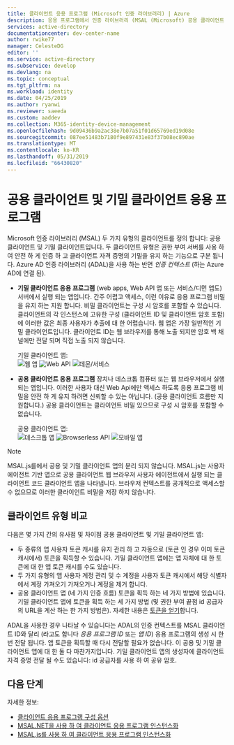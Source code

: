 ```yaml
---
title: 클라이언트 응용 프로그램 (Microsoft 인증 라이브러리) | Azure
description: 응용 프로그램에서 인증 라이브러리 (MSAL (Microsoft) 공용 클라이언트 및 기밀 클라이언트에 알아봅니다.
services: active-directory
documentationcenter: dev-center-name
author: rwike77
manager: CelesteDG
editor: ''
ms.service: active-directory
ms.subservice: develop
ms.devlang: na
ms.topic: conceptual
ms.tgt_pltfrm: na
ms.workload: identity
ms.date: 04/25/2019
ms.author: ryanwi
ms.reviewer: saeeda
ms.custom: aaddev
ms.collection: M365-identity-device-management
ms.openlocfilehash: 9d09436b9a2ac38e7b07a51f01d65769ed19d08e
ms.sourcegitcommit: 087ee51483b7180f9e897431e83f37b08ec890ae
ms.translationtype: MT
ms.contentlocale: ko-KR
ms.lasthandoff: 05/31/2019
ms.locfileid: "66430820"
---
```

# <a name="public-client-and-confidential-client-applications"></a>공용 클라이언트 및 기밀 클라이언트 응용 프로그램
Microsoft 인증 라이브러리 (MSAL) 두 가지 유형의 클라이언트를 정의 합니다: 공용 클라이언트 및 기밀 클라이언트입니다. 두 클라이언트 유형은 권한 부여 서버를 사용 하 여 안전 하 게 인증 하 고 클라이언트 자격 증명의 기밀을 유지 하는 기능으로 구분 됩니다. Azure AD 인증 라이브러리 (ADAL)을 사용 하는 반면 *인증 컨텍스트* (하는 Azure AD에 연결 된).

- **기밀 클라이언트 응용 프로그램** (web apps, Web API 앱 또는 서비스/디먼 앱도) 서버에서 실행 되는 앱입니다. 간주 어렵고 액세스, 이런 이유로 응용 프로그램 비밀을 유지 하는 지원 합니다. 비밀 클라이언트는 구성 시 암호를 포함할 수 있습니다. 클라이언트의 각 인스턴스에 고유한 구성 (클라이언트 ID 및 클라이언트 암호 포함)에 이러한 값은 최종 사용자가 추출에 대 한 어렵습니다. 웹 앱은 가장 일반적인 기밀 클라이언트입니다. 클라이언트 ID는 웹 브라우저를 통해 노출 되지만 암호 백 채널에만 전달 되며 직접 노출 되지 않습니다.

    기밀 클라이언트 앱: <BR>
    ![웹 앱](media/msal-client-applications/web-app.png) ![Web API](media/msal-client-applications/web-api.png) ![데몬/서비스](media/msal-client-applications/daemon-service.png)

- **공용 클라이언트 응용 프로그램** 장치나 데스크톱 컴퓨터 또는 웹 브라우저에서 실행 되는 앱입니다. 이러한 사용자 대신 Web Api에만 액세스 하도록 응용 프로그램 비밀을 안전 하 게 유지 하려면 신뢰할 수 있는 아닙니다. (공용 클라이언트 흐름만 지원합니다.) 공용 클라이언트는 클라이언트 비밀 있으므로 구성 시 암호를 포함할 수 없습니다.

    공용 클라이언트 앱: <BR>
    ![데스크톱 앱](media/msal-client-applications/desktop-app.png) ![Browserless API](media/msal-client-applications/browserless-app.png) ![모바일 앱](media/msal-client-applications/mobile-app.png)

> [!NOTE]
> MSAL.js를에서 공용 및 기밀 클라이언트 앱의 분리 되지 않습니다.  MSAL.js는 사용자 에이전트 기반 앱으로 공용 클라이언트 웹 브라우저 사용자 에이전트에서 실행 되는 클라이언트 코드 클라이언트 앱을 나타냅니다. 브라우저 컨텍스트를 공개적으로 액세스할 수 없으므로 이러한 클라이언트 비밀을 저장 하지 않습니다.

## <a name="comparing-the-client-types"></a>클라이언트 유형 비교
다음은 몇 가지 간의 유사점 및 차이점 공용 클라이언트 및 기밀 클라이언트 앱:

- 두 종류의 앱 사용자 토큰 캐시를 유지 관리 하 고 자동으로 (토큰 인 경우 이미 토큰 캐시에서) 토큰을 획득할 수 있습니다. 기밀 클라이언트 앱에는 앱 자체에 대 한 토큰에 대 한 앱 토큰 캐시를 수도 있습니다.
- 두 가지 유형의 앱 사용자 계정 관리 및 수 계정을 사용자 토큰 캐시에서 해당 식별자에서 계정 가져오기 가져오거나 계정을 제거 합니다.
- 공용 클라이언트 앱 (네 가지 인증 흐름) 토큰을 획득 하는 네 가지 방법에 있습니다. 기밀 클라이언트 앱에 토큰을 획득 하는 세 가지 방법 (및 권한 부여 끝점 id 공급자의 URL을 계산 하는 한 가지 방법은). 자세한 내용은 [토큰을 얻기](msal-acquire-cache-tokens.md)합니다.

ADAL을 사용한 경우 나타날 수 있습니다는 ADAL의 인증 컨텍스트를 MSAL 클라이언트 ID와 달리 (라고도 합니다 *응용 프로그램 ID* 또는 *앱 ID*) 응용 프로그램의 생성 시 한 번 전달 됩니다. 앱 토큰을 획득할 때 다시 전달할 필요가 없습니다. 이 공용 및 기밀 클라이언트 앱에 대 한 둘 다 마찬가지입니다. 기밀 클라이언트 앱의 생성자에 클라이언트 자격 증명 전달 될 수도 있습니다: id 공급자를 사용 하 여 공유 암호.

## <a name="next-steps"></a>다음 단계
자세한 정보:
- [클라이언트 응용 프로그램 구성 옵션](msal-client-application-configuration.md)
- [MSAL.NET을 사용 하 여 클라이언트 응용 프로그램 인스턴스화](msal-net-initializing-client-applications.md)
- [MSAL.js를 사용 하 여 클라이언트 응용 프로그램 인스턴스화](msal-js-initializing-client-applications.md)
